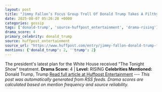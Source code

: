 ```yaml
---
layout: post
title: "Jimmy Fallon’s Focus Group Troll Of Donald Trump Takes A Filthy Turn"
date: 2025-08-07 05:26:28 +0000
categories: gossip
tags: ['donald-trump', 'source-huffpost_entertainment', 'drama-rising']
drama_score: 4
primary_celebrity: donald_trump
source: huffpost_entertainment
source_url: "https://www.huffpost.com/entry/jimmy-fallon-donald-trump-focus-group_n_6891d891e4b0eacd23de867a"
mentions: {'donald_trump': 2, ''trump': 2}
---
```


The president's latest plan for the White House received "The Tonight Show" treatment. **Drama Score:** 4 | **Level:** RISING **Celebrities Mentioned:** Donald Trump, Trump [Read full article at Huffpost Entertainment](https://www.huffpost.com/entry/jimmy-fallon-donald-trump-focus-group_n_6891d891e4b0eacd23de867a) --- *This post was automatically generated from RSS feeds. Drama scores are calculated based on mention frequency and source reliability.*